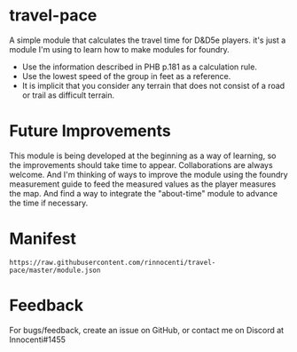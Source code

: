 # travel-pace
A simple module that calculates the travel time for D&amp;D5e players. it's just a module I'm using to learn how to make modules for foundry.

- Use the information described in PHB p.181 as a calculation rule.
- Use the lowest speed of the group in feet as a reference.
- It is implicit that you consider any terrain that does not consist of a road or trail as difficult terrain.

# Future Improvements
This module is being developed at the beginning as a way of learning, so the improvements should take time to appear.
Collaborations are always welcome.
And I'm thinking of ways to improve the module using the foundry measurement guide to feed the measured values as the player measures the map.
And find a way to integrate the "about-time" module to advance the time if necessary.

# Manifest
`https://raw.githubusercontent.com/rinnocenti/travel-pace/master/module.json`

# Feedback
For bugs/feedback, create an issue on GitHub, or contact me on Discord at Innocenti#1455